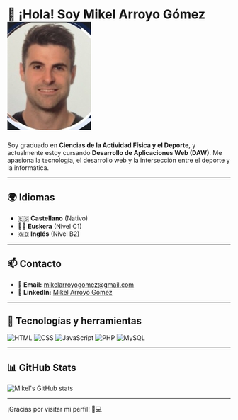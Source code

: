 # 👋 ¡Hola! Soy Mikel Arroyo Gómez    ![Mi foto de perfil](avatar.jpg)


Soy graduado en **Ciencias de la Actividad Física y el Deporte**, y actualmente estoy cursando **Desarrollo de Aplicaciones Web (DAW)**. Me apasiona la tecnología, el desarrollo web y la intersección entre el deporte y la informática.

---

## 🌍 Idiomas
- 🇪🇸 **Castellano** (Nativo)
- 🏴‍☠️ **Euskera** (Nivel C1)
- 🇬🇧 **Inglés** (Nivel B2)

---

## 📫 Contacto
- **📧 Email:** [mikelarroyogomez@gmail.com](mailto:mikelarroyogomez@gmail.com)
- **🔗 LinkedIn:** [Mikel Arroyo Gómez](https://www.linkedin.com/in/mikel-arroyo-gomez-185a52130/)

---

## 🚀 Tecnologías y herramientas
  
![HTML](https://img.shields.io/badge/HTML5-E34F26?style=for-the-badge&logo=html5&logoColor=white)
![CSS](https://img.shields.io/badge/CSS3-1572B6?style=for-the-badge&logo=css3&logoColor=white)
![JavaScript](https://img.shields.io/badge/JavaScript-F7DF1E?style=for-the-badge&logo=javascript&logoColor=black)
![PHP](https://img.shields.io/badge/PHP-777BB4?style=for-the-badge&logo=php&logoColor=white)
![MySQL](https://img.shields.io/badge/MySQL-4479A1?style=for-the-badge&logo=mysql&logoColor=white)

---

## 📊 GitHub Stats
![Mikel's GitHub stats](https://github-readme-stats.vercel.app/api?username=mikelarroyogomez&show_icons=true&theme=radical)

---

¡Gracias por visitar mi perfil! 🚀💻


